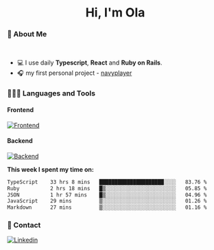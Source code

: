 <h1 align="center">Hi, I'm Ola</h1>

### 💅 About Me

<br/>

- 💻 I use daily **Typescript**, **React** and **Ruby on Rails**.
- 🎧 my first personal project - [navyplayer](https://navyplayer.netlify.app/)

### 👩🏻‍💻 Languages and Tools

#### Frontend

[![Frontend](https://skillicons.dev/icons?i=react,nextjs,ts,js,html,css,scss,tailwind)](https://skillicons.dev)

#### Backend
[![Backend](https://skillicons.dev/icons?i=nodejs,express,nestjs,rails,graphql)](https://skillicons.dev)

**This week I spent my time on:**

<!--START_SECTION:waka-->

```txt
TypeScript    33 hrs 8 mins   █████████████████████░░░░   83.76 %
Ruby          2 hrs 18 mins   █▒░░░░░░░░░░░░░░░░░░░░░░░   05.85 %
JSON          1 hr 57 mins    █▒░░░░░░░░░░░░░░░░░░░░░░░   04.96 %
JavaScript    29 mins         ▒░░░░░░░░░░░░░░░░░░░░░░░░   01.26 %
Markdown      27 mins         ▒░░░░░░░░░░░░░░░░░░░░░░░░   01.16 %
```

<!--END_SECTION:waka-->

### 📨 Contact
  
[![Linkedin](https://skillicons.dev/icons?i=linkedin)](https://linkedin.com/in/aleksandra-kamińska)

